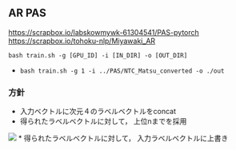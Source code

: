 ## AR PAS
https://scrapbox.io/labskowmywk-61304541/PAS-pytorch
https://scrapbox.io/tohoku-nlp/Miyawaki_AR

`bash train.sh -g [GPU_ID] -i [IN_DIR] -o [OUT_DIR]`
* `bash train.sh -g 1 -i ../PAS/NTC_Matsu_converted -o ./out` 


### 方針
* 入力ベクトルに次元４のラベルベクトルをconcat
* 得られたラベルベクトルに対して， 上位nまでを採用
<img src="https://latex.codecogs.com/gif.latex?n&space;=&space;N&space;\cdot&space;\frac{T-t}{T}" />
* 得られたラベルベクトルに対して， 入力ラベルベクトルに上書き
